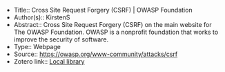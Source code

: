 - Title:: Cross Site Request Forgery (CSRF) | OWASP Foundation
- Author(s):: KirstenS
- Abstract:: Cross Site Request Forgery (CSRF) on the main website for The OWASP Foundation. OWASP is a nonprofit foundation that works to improve the security of software.
- Type:: Webpage
- Source:: https://owasp.org/www-community/attacks/csrf
- Zotero link:: [Local library](zotero://select/library/items/4KZTYPX2)
